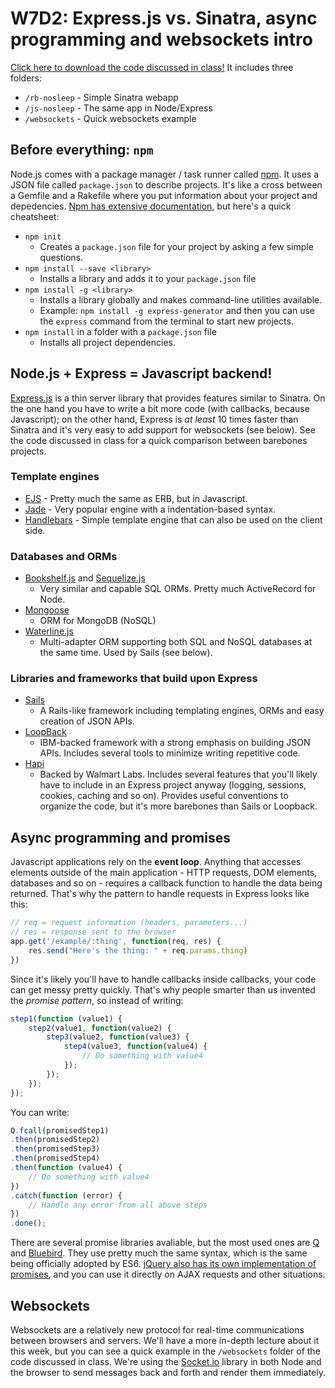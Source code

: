 # W7D2: Express.js vs. Sinatra, async programming and websockets intro

[Click here to download the code discussed in class!](https://www.dropbox.com/s/v5b89bnlo7jsi4z/w7d2-express-async-websockets.tgz?dl=1) It includes three folders:

- `/rb-nosleep` - Simple Sinatra webapp
- `/js-nosleep` - The same app in Node/Express
- `/websockets` - Quick websockets example

## Before everything: `npm`

Node.js comes with a package manager / task runner called [npm](https://www.npmjs.com/). It uses a JSON file called `package.json` to describe projects. It's like a cross between a Gemfile and a Rakefile where you put information about your project and depedencies. [Npm has extensive documentation](https://docs.npmjs.com/), but here's a quick cheatsheet:

* `npm init`
    * Creates a `package.json` file for your project by asking a few simple questions.
* `npm install --save <library>`
    * Installs a library and adds it to your `package.json` file
* `npm install -g <library>`
    * Installs a library globally and makes command-line utilities available.
    * Example: `npm install -g express-generator` and then you can use the `express` command from the terminal to start new projects.
* `npm install` in a folder with a `package.json` file
   * Installs all project dependencies.

## Node.js + Express = Javascript backend!

[Express.js](http://expressjs.com/) is a thin server library that provides features similar to Sinatra. On the one hand you have to write a bit more code (with callbacks, because Javascript); on the other hand, Express is *at least* 10 times faster than Sinatra and it's very easy to add support for websockets (see below). See the code discussed in class for a quick comparison between barebones projects.

### Template engines

* [EJS](http://ejs.co/) - Pretty much the same as ERB, but in Javascript.
* [Jade](http://jade-lang.com/) - Very popular engine with a indentation-based syntax.
* [Handlebars](http://handlebarsjs.com/) - Simple template engine that can also be used on the client side.

### Databases and ORMs

* [Bookshelf.js](http://bookshelfjs.org/) and [Sequelize.js](http://sequelizejs.com)
    * Very similar and capable SQL ORMs. Pretty much ActiveRecord for Node.
* [Mongoose](http://mongoosejs.com/)
    * ORM for MongoDB (NoSQL)
* [Waterline.js](http://waterlinejs.org/)
    * Multi-adapter ORM supporting both SQL and NoSQL databases at the same time. Used by Sails (see below).

### Libraries and frameworks that build upon Express

* [Sails](http://sailsjs.org/)
    * A Rails-like framework including templating engines, ORMs and easy creation of JSON APIs.
* [LoopBack](http://loopback.io/)
    * IBM-backed framework with a strong emphasis on building JSON APIs. Includes several tools to minimize writing repetitive code.
* [Hapi](http://hapijs.com/)
    * Backed by Walmart Labs. Includes several features that you'll likely have to include in an Express project anyway (logging, sessions, cookies, caching and so on). Provides useful conventions to organize the code, but it's more barebones than Sails or Loopback.

## Async programming and promises

Javascript applications rely on the **event loop**. Anything that accesses elements outside of the main application - HTTP requests, DOM elements, databases and so on - requires a callback function to handle the data being returned. That's why the pattern to handle requests in Express looks like this:
```js
// req = request information (headers, parameters...)
// res = response sent to the browser
app.get('/example/:thing', function(req, res) {
    res.send("Here's the thing: " + req.params.thing)
})
```

Since it's likely you'll have to handle callbacks inside callbacks, your code can get messy pretty quickly. That's why people smarter than us invented the *promise pattern*, so instead of writing:
```js
step1(function (value1) {
    step2(value1, function(value2) {
        step3(value2, function(value3) {
            step4(value3, function(value4) {
                // Do something with value4
            });
        });
    });
});
```

You can write:
```js
Q.fcall(promisedStep1)
.then(promisedStep2)
.then(promisedStep3)
.then(promisedStep4)
.then(function (value4) {
    // Do something with value4
})
.catch(function (error) {
    // Handle any error from all above steps
})
.done();
```

There are several promise libraries avaliable, but the most used ones are [Q](http://documentup.com/kriskowal/q/) and [Bluebird](http://bluebirdjs.com/docs/getting-started.html). They use pretty much the same syntax, which is the same being officially adopted by ES6. [jQuery also has its own implementation of promises](http://api.jquery.com/promise/), and you can use it directly on AJAX requests and other situations.

## Websockets

Websockets are a relatively new protocol for real-time communications between browsers and servers. We'll have a more in-depth lecture about it this week, but you can see a quick example in the `/websockets` folder of the code discussed in class. We're using the [Socket.io](http://socket.io/) library in both Node and the browser to send messages back and forth and render them immediately.
